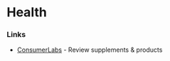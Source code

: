 # Health

### Links

* [ConsumerLabs](https://www.consumerlab.com) - Review supplements & products

